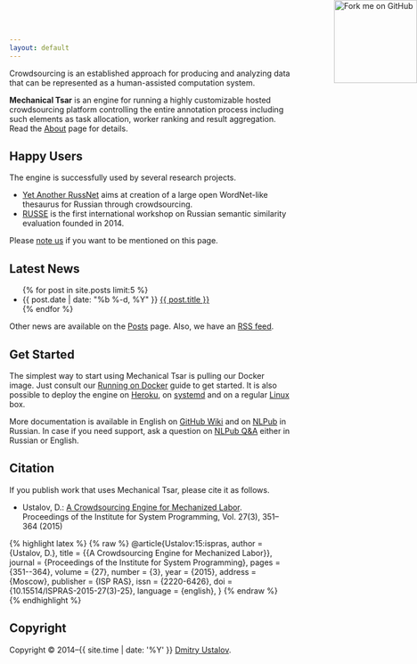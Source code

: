 ```yaml
---
layout: default
---
```


Crowdsourcing is an established approach for producing and analyzing data that can be represented as a human-assisted computation system.

**Mechanical Tsar** is an engine for running a highly customizable hosted crowdsourcing platform controlling the entire annotation process including such elements as task allocation, worker ranking and result aggregation. Read the [About](/about) page for details.

## Happy Users

The engine is successfully used by several research projects.

* [Yet Another RussNet](http://russianword.net/en/) aims at creation of a large open WordNet-like thesaurus for Russian through crowdsourcing.
* [RUSSE](http://russe.nlpub.ru/) is the first international workshop on Russian semantic similarity evaluation founded in 2014.

Please [note us](https://github.com/mtsar/mtsar-website/issues) if you want to be mentioned on this page.

## Latest News

<ul>
{% for post in site.posts limit:5 %}
<li>
<span class="post-meta">{{ post.date | date: "%b %-d, %Y" }}</span>
  <a class="post-link" href="{{ post.url | prepend: site.baseurl }}">{{ post.title }}</a>
</li>
{% endfor %}
</ul>

Other news are available on the [Posts](/posts) page. Also, we have an [RSS feed](/posts.xml).

## Get Started

The simplest way to start using Mechanical Tsar is pulling our Docker image. Just consult our [Running on Docker](https://github.com/dustalov/mtsar/wiki/Running-on-Docker) guide to get started. It is also possible to deploy the engine on [Heroku](https://github.com/dustalov/mtsar/wiki/Running-on-Heroku), on [systemd](https://github.com/dustalov/mtsar/wiki/Running-on-systemd) and on a regular [Linux](https://github.com/dustalov/mtsar/wiki/Running) box.

More documentation is available in English on [GitHub Wiki](https://github.com/dustalov/mtsar/wiki) and on [NLPub](https://nlpub.ru/Mechanical_Tsar) in Russian. In case if you need support, ask a question on [NLPub Q&A](http://qa.nlpub.ru/c/mtsar) either in Russian or English.

## Citation

If you publish work that uses Mechanical Tsar, please cite it as follows.

* Ustalov, D.: [A Crowdsourcing Engine for Mechanized Labor](http://dx.doi.org/10.15514/ISPRAS-2015-27%283%29-25). Proceedings of the Institute for System Programming, Vol. 27(3), 351–364 (2015)

{% highlight latex %}
{% raw %}
@article{Ustalov:15:ispras,
  author    = {Ustalov, D.},
  title     = {{A Crowdsourcing Engine for Mechanized Labor}},
  journal   = {Proceedings of the Institute for System Programming},
  pages     = {351--364},
  volume    = {27},
  number    = {3},
  year      = {2015},
  address   = {Moscow},
  publisher = {ISP RAS},
  issn      = {2220-6426},
  doi       = {10.15514/ISPRAS-2015-27(3)-25},
  language  = {english},
}
{% endraw %}
{% endhighlight %}

## Copyright

Copyright &copy; 2014&ndash;{{ site.time | date: '%Y' }} [Dmitry Ustalov].

[Dmitry Ustalov]: https://ustalov.name/

<a href="https://github.com/mtsar"><img style="position: absolute; top: 0; right: 0; border: 0; width: 149px; height: 149px;" src="http://aral.github.com/fork-me-on-github-retina-ribbons/right-graphite@2x.png" alt="Fork me on GitHub"></a>
